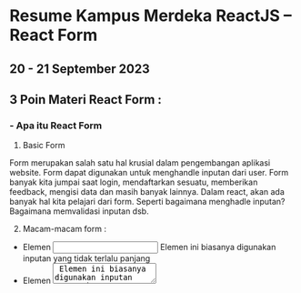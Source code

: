 # Resume Kampus Merdeka ReactJS – React Form
## 20 - 21 September 2023

## 3 Poin Materi React Form :
### - Apa itu React Form

1. Basic Form

Form merupakan salah satu hal krusial dalam pengembangan aplikasi website. Form dapat digunakan untuk menghandle inputan dari user. Form banyak kita jumpai saat login, mendaftarkan sesuatu, memberikan feedback, mengisi data dan masih banyak lainnya. Dalam react, akan ada banyak hal kita pelajari dari form. Seperti bagaimana menghadle inputan? Bagaimana memvalidasi inputan dsb.

2. Macam-macam form :

- Elemen <input>
Elemen ini biasanya digunakan inputan yang tidak terlalu panjang
- Elemen <textarea>
Elemen ini biasanya digunakan inputan yang cukup panjang, semisal deskripsi.
- Elemen <select>
Elemen ini biasanya digunakan untuk inputan yang pilihannya sudah ditentukan.
- Radio Button
Radio Button merupakan salah satu type di elemen <input>. Kita hanya bisa memilih 1 pilihan menggunakan radio button.
- Checkbox
Checkbox merupakan salah type di elemen <input>. Kita bisa memilih lebih dari 1 pilihan menggunakan checkbox.

3. Type Elemen Input lainnya :

-	Text(default)
-	Button
-	Color
-	Checkbox
-	Date
-	Datetime-local
-	Email
-	Dile
-	Hidden
-	Image
-	Month
-	Number
-	Password
-	Radio
-	Range
-	Reset
-	Search
-	Submit
-	Tel
-	Time
-	url
-	week


### - Controlled Component dan Uncontrolled Component

1. Controlled Component

Kita dapat menggabungkan cara menyimpan dan memperbarui state di HTML dan react dengan menggunakan state pada react. Kemudian komponen react yang me-render sebuah form juga mengontrol apa yang terjadi dalam form tersebut pada masukan pengguna selanjutnya. Sebuah elemen masukan form yang nilainya dikontrol oleh react melalui cara seperti ini disebut “controlled component”.

2. Uncontrolled Component

Uncontrolled  component adalah alternatif lain dari controlled component, dimana data form akan ditangani oleh  DOM-nya sendiri. Untuk menulis uncontrolled component, alih-alih menulis event handler untuk setiap pembaruan state, kita bisa menggunakan ref untuk mendapatkan nilai dari DOM. Karena hal ini, terkadang lebih mudah untuk mengintegrasikan kode react dan non-react jika menggunakan uncontrolled component. Ini berarti lebih sedikit kode jika kita menginginkan solusi cepat walau tak rapi. Selain itu, pada umumnya kita harus menggunakan controlled component.

3. Atribut defaultValue

Pada lifecycle rendering react, atribut value pada elemen form akan menimpa nilai pada DOM. Dengan uncontrolled component, sering kali kita ingin react dapat menentukan nilai awal tapi pembaruan berikutnya dilakukan secara uncontrolled. Untuk menangani kasus ini, kita bisa menggunakan atribut defaultValue alih-alih menggunakan value.

4. Tag file Input

Pada HTML, sebuah <input type = “file”> memungkinkan pengguna untuk memilih satu atau beberapa file dari media penyimpanan mereka untuk diunggah ke server atau dimanipulasi dengan javaScript lewat API.
Dalam react, sebuah <input type = “file” /> merupakan uncontrolled component karena nilainya hanya bisa disetel oleh pengguna, bukan oleh kode program.

5. Controlled component atau uncontrolled component?

Form controlled dan uncontrolled memiliki kelebihannya sendiri. Kita perlu mengevaluasi situasi kita secara spesifik dan memilih pendekatan apa yang cocok untuk kondisi kita. Jika formulir sangat sederhana dalam hal umpan balik UI, uncontrolled dengan refs sepenuhnya baik-baik saja. Kita tidak perlu mendengarkan apa yang dikatakan berbagai artikel  bahwa uncontrolled itu “buruk”. Lagipula kita selalu dapat bermigrasi ke controlled input.

### - Basic Validation

1. Pada dasarnya, ada 3 alasan mengapa validasi form diperlukan :

- Mencari input data yang benar dan sesuai format,
sebuah web/aplikasi tidak dapat berjalan dengan benar, jika data yang diolah tidak sesuai dengan kebutuhan aplikasi.
- Melindungi akun pengguna,
Misalnya, membuat pengguna untuk memasukan data password yang aman.
- Melindungi sistem/aplikasi,
Validasi form yang kuta dapat meminimalisir perilaku pengguna yang ingin meretas sistem/aplikasi.

2. Tipe validasi data formulir
- Client-side validation
Validasi dilakukan pada sisi klien(browser). Validasi ini dilakukan agar data input sesuai dengan kebutuhan form, sebelum data form dikirimkan ke server. Kelebihan validasi sisi klien ialah user-friendly, karena jika terjadi kesalahan pengguna akan langsung diberitahu. Pengguna tidak harus menunggu respon dari server untuk mengetahui hasil validasi. 
Validasi pada sisi klien, terbagi menjadi 2 bagian yaitu:
Built-in form validation, Menggunakan javascript

- Server-side validation
Validasi yang dilakukan pada sisi server. Sisi server bertugas untuk memvalidasi data kembali, sebelum disimpan di database. Jika ditemukan kesalahan, maka response akan dikirim kembali ke client berupa koreksi atas kesalahan yang dibuat oleh pengguna. Berbeda dengan validasi sisi  klien, validasi ini tidak user-frindly. Karena, koreksi kesalahan akan dikirimkan, setelah form di submit.


### _ThankYou_